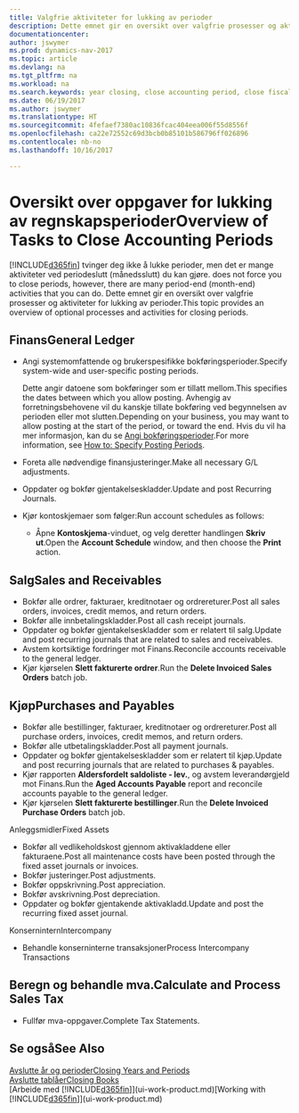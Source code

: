 ```yaml
---
title: Valgfrie aktiviteter for lukking av perioder
description: Dette emnet gir en oversikt over valgfrie prosesser og aktiviteter for lukking av regnskapsperioder i Dynamics NAV.
documentationcenter: 
author: jswymer
ms.prod: dynamics-nav-2017
ms.topic: article
ms.devlang: na
ms.tgt_pltfrm: na
ms.workload: na
ms.search.keywords: year closing, close accounting period, close fiscal year, aging, creditor payments, vendor payments
ms.date: 06/19/2017
ms.author: jswymer
ms.translationtype: HT
ms.sourcegitcommit: 4fefaef7380ac10836fcac404eea006f55d8556f
ms.openlocfilehash: ca22e72552c69d3bcb0b85101b586796ff026896
ms.contentlocale: nb-no
ms.lasthandoff: 10/16/2017

---
```

# <a name="overview-of-tasks-to-close-accounting-periods"></a><span data-ttu-id="ffa04-103">Oversikt over oppgaver for lukking av regnskapsperioder</span><span class="sxs-lookup"><span data-stu-id="ffa04-103">Overview of Tasks to Close Accounting Periods</span></span>
[!INCLUDE[d365fin](includes/d365fin_md.md)]<span data-ttu-id="ffa04-104"> tvinger deg ikke å lukke perioder, men det er mange aktiviteter ved periodeslutt (månedsslutt) du kan gjøre.</span><span class="sxs-lookup"><span data-stu-id="ffa04-104"> does not force you to close periods, however, there are many period-end (month-end) activities that you can do.</span></span> <span data-ttu-id="ffa04-105">Dette emnet gir en oversikt over valgfrie prosesser og aktiviteter for lukking av perioder.</span><span class="sxs-lookup"><span data-stu-id="ffa04-105">This topic provides an overview of optional processes and activities for closing periods.</span></span>  

## <a name="general-ledger"></a><span data-ttu-id="ffa04-106">Finans</span><span class="sxs-lookup"><span data-stu-id="ffa04-106">General Ledger</span></span>
* <span data-ttu-id="ffa04-107">Angi systemomfattende og brukerspesifikke bokføringsperioder.</span><span class="sxs-lookup"><span data-stu-id="ffa04-107">Specify system-wide and user-specific posting periods.</span></span>  

    <span data-ttu-id="ffa04-108">Dette angir datoene som bokføringer som er tillatt mellom.</span><span class="sxs-lookup"><span data-stu-id="ffa04-108">This specifies the dates between which you allow posting.</span></span> <span data-ttu-id="ffa04-109">Avhengig av forretningsbehovene vil du kanskje tillate bokføring ved begynnelsen av perioden eller mot slutten.</span><span class="sxs-lookup"><span data-stu-id="ffa04-109">Depending on your business, you may want to allow posting at the start of the period, or toward the end.</span></span> <span data-ttu-id="ffa04-110">Hvis du vil ha mer informasjon, kan du se [Angi bokføringsperioder](finance-how-specify-posting-periods.md).</span><span class="sxs-lookup"><span data-stu-id="ffa04-110">For more information, see [How to: Specify Posting Periods](finance-how-specify-posting-periods.md).</span></span>  
* <span data-ttu-id="ffa04-111">Foreta alle nødvendige finansjusteringer.</span><span class="sxs-lookup"><span data-stu-id="ffa04-111">Make all necessary G/L adjustments.</span></span>  
* <span data-ttu-id="ffa04-112">Oppdater og bokfør gjentakelseskladder.</span><span class="sxs-lookup"><span data-stu-id="ffa04-112">Update and post Recurring Journals.</span></span>  
  <!--* Process Consolidations-->
* <span data-ttu-id="ffa04-113">Kjør kontoskjemaer som følger:</span><span class="sxs-lookup"><span data-stu-id="ffa04-113">Run account schedules as follows:</span></span>  
  * <span data-ttu-id="ffa04-114">Åpne **Kontoskjema**-vinduet, og velg deretter handlingen **Skriv ut**.</span><span class="sxs-lookup"><span data-stu-id="ffa04-114">Open the **Account Schedule** window, and then choose the **Print** action.</span></span>  

## <a name="sales-and-receivables"></a><span data-ttu-id="ffa04-115">Salg</span><span class="sxs-lookup"><span data-stu-id="ffa04-115">Sales and Receivables</span></span>
* <span data-ttu-id="ffa04-116">Bokfør alle ordrer, fakturaer, kreditnotaer og ordrereturer.</span><span class="sxs-lookup"><span data-stu-id="ffa04-116">Post all sales orders, invoices, credit memos, and return orders.</span></span>  
* <span data-ttu-id="ffa04-117">Bokfør alle innbetalingskladder.</span><span class="sxs-lookup"><span data-stu-id="ffa04-117">Post all cash receipt journals.</span></span>  
* <span data-ttu-id="ffa04-118">Oppdater og bokfør gjentakelseskladder som er relatert til salg.</span><span class="sxs-lookup"><span data-stu-id="ffa04-118">Update and post recurring journals that are related to sales and receivables.</span></span>  
* <span data-ttu-id="ffa04-119">Avstem kortsiktige fordringer mot Finans.</span><span class="sxs-lookup"><span data-stu-id="ffa04-119">Reconcile accounts receivable to the general ledger.</span></span>  
* <span data-ttu-id="ffa04-120">Kjør kjørselen **Slett fakturerte ordrer**.</span><span class="sxs-lookup"><span data-stu-id="ffa04-120">Run the **Delete Invoiced Sales Orders** batch job.</span></span>  

## <a name="purchases-and-payables"></a><span data-ttu-id="ffa04-121">Kjøp</span><span class="sxs-lookup"><span data-stu-id="ffa04-121">Purchases and Payables</span></span>
* <span data-ttu-id="ffa04-122">Bokfør alle bestillinger, fakturaer, kreditnotaer og ordrereturer.</span><span class="sxs-lookup"><span data-stu-id="ffa04-122">Post all purchase orders, invoices, credit memos, and return orders.</span></span>  
* <span data-ttu-id="ffa04-123">Bokfør alle utbetalingskladder.</span><span class="sxs-lookup"><span data-stu-id="ffa04-123">Post all payment journals.</span></span>  
* <span data-ttu-id="ffa04-124">Oppdater og bokfør gjentakelseskladder som er relatert til kjøp.</span><span class="sxs-lookup"><span data-stu-id="ffa04-124">Update and post recurring journals that are related to purchases & payables.</span></span>  
* <span data-ttu-id="ffa04-125">Kjør rapporten **Aldersfordelt saldoliste - lev.**, og avstem leverandørgjeld mot Finans.</span><span class="sxs-lookup"><span data-stu-id="ffa04-125">Run the **Aged Accounts Payable** report and reconcile accounts payable to the general ledger.</span></span>  
* <span data-ttu-id="ffa04-126">Kjør kjørselen **Slett fakturerte bestillinger**.</span><span class="sxs-lookup"><span data-stu-id="ffa04-126">Run the **Delete Invoiced Purchase Orders** batch job.</span></span>  

<span data-ttu-id="ffa04-127">Anleggsmidler</span><span class="sxs-lookup"><span data-stu-id="ffa04-127">Fixed Assets</span></span>
* <span data-ttu-id="ffa04-128">Bokfør all vedlikeholdskost gjennom aktivakladdene eller fakturaene.</span><span class="sxs-lookup"><span data-stu-id="ffa04-128">Post all maintenance costs have been posted through the fixed asset journals or invoices.</span></span>
* <span data-ttu-id="ffa04-129">Bokfør justeringer.</span><span class="sxs-lookup"><span data-stu-id="ffa04-129">Post adjustments.</span></span>
* <span data-ttu-id="ffa04-130">Bokfør oppskrivning.</span><span class="sxs-lookup"><span data-stu-id="ffa04-130">Post appreciation.</span></span>
* <span data-ttu-id="ffa04-131">Bokfør avskrivning.</span><span class="sxs-lookup"><span data-stu-id="ffa04-131">Post depreciation.</span></span>
* <span data-ttu-id="ffa04-132">Oppdater og bokfør gjentakende aktivakladd.</span><span class="sxs-lookup"><span data-stu-id="ffa04-132">Update and post the recurring fixed asset journal.</span></span>

<span data-ttu-id="ffa04-133">Konsernintern</span><span class="sxs-lookup"><span data-stu-id="ffa04-133">Intercompany</span></span>
* <span data-ttu-id="ffa04-134">Behandle konserninterne transaksjoner</span><span class="sxs-lookup"><span data-stu-id="ffa04-134">Process Intercompany Transactions</span></span>

## <a name="calculate-and-process-sales-tax"></a><span data-ttu-id="ffa04-135">Beregn og behandle mva.</span><span class="sxs-lookup"><span data-stu-id="ffa04-135">Calculate and Process Sales Tax</span></span>
* <span data-ttu-id="ffa04-136">Fullfør mva-oppgaver.</span><span class="sxs-lookup"><span data-stu-id="ffa04-136">Complete Tax Statements.</span></span>  

## <a name="see-also"></a><span data-ttu-id="ffa04-137">Se også</span><span class="sxs-lookup"><span data-stu-id="ffa04-137">See Also</span></span>
[<span data-ttu-id="ffa04-138">Avslutte år og perioder</span><span class="sxs-lookup"><span data-stu-id="ffa04-138">Closing Years and Periods</span></span>](year-close-years-periods.md)  
[<span data-ttu-id="ffa04-139">Avslutte tablåer</span><span class="sxs-lookup"><span data-stu-id="ffa04-139">Closing Books</span></span>](year-close-books.md)  
<span data-ttu-id="ffa04-140">[Arbeide med [!INCLUDE[d365fin](includes/d365fin_md.md)]](ui-work-product.md)</span><span class="sxs-lookup"><span data-stu-id="ffa04-140">[Working with [!INCLUDE[d365fin](includes/d365fin_md.md)]](ui-work-product.md)</span></span>

